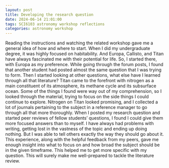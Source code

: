 ```yaml
---
layout: post
title: Developing the research question
date: 2024-06-14 21:01:00
tags: SCI6103 astronomy workshop reflections
categories: astronomy workshop
---
```

Reading the instructions and watching the related workshop gave me a general idea of how and where to start. When I did my undergraduate degree, it was highly focused on habitability. And Europa, Callisto, and Titan have always fascinated me with their potential for life. So, I started there, with Europa as my preference. While going through the forum posts, I found that another student had posted almost the same question that I was trying to form. Then I started looking at other questions, what else have I learned through all that literature? Titan came to the forefront with nitrogen as a main constituent of its atmosphere, its methane cycle and its subsurface ocean. Some of the things I found were way out of my comprehension, so I looked through the material, trying to focus on the side things I could continue to explore. Nitrogen on Titan looked promising, and I collected a lot of journals pertaining to the subject in a reference manager to go through all that more thoroughly. When I posted my research question and started peer reviews of fellow students’ questions, I found I could give them more focused answers than to myself. I have always had problems with writing, getting lost in the vastness of the topic and ending up doing nothing. But I was able to tell others exactly the way they should go about it. This experience, along with the helpful feedback from my peers, gave me enough insight into what to focus on and how broad the subject should be in the given timeframe. This helped me to get more specific with my question. This will surely make me well-prepared to tackle the literature review.

